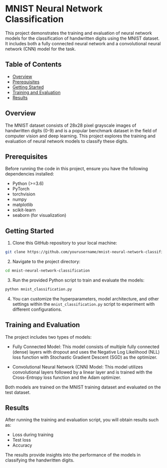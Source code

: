 # MNIST Neural Network Classification

This project demonstrates the training and evaluation of neural network models for the classification of handwritten digits using the MNIST dataset. It includes both a fully connected neural network and a convolutional neural network (CNN) model for the task.

## Table of Contents

- [Overview](#overview)
- [Prerequisites](#prerequisites)
- [Getting Started](#getting-started)
- [Training and Evaluation](#training-and-evaluation)
- [Results](#results)

## Overview

The MNIST dataset consists of 28x28 pixel grayscale images of handwritten digits (0-9) and is a popular benchmark dataset in the field of computer vision and deep learning. This project explores the training and evaluation of neural network models to classify these digits.

## Prerequisites

Before running the code in this project, ensure you have the following dependencies installed:

- Python (>=3.6)
- PyTorch
- torchvision
- numpy
- matplotlib
- scikit-learn
- seaborn (for visualization)


## Getting Started

1. Clone this GitHub repository to your local machine:

```bash
git clone https://github.com/yourusername/mnist-neural-network-classification.git
```

2. Navigate to the project directory:

```bash
cd mnist-neural-network-classification
```

3. Run the provided Python script to train and evaluate the models:

```bash
python mnist_classification.py
```

4. You can customize the hyperparameters, model architecture, and other settings within the `mnist_classification.py` script to experiment with different configurations.

## Training and Evaluation

The project includes two types of models:

- Fully Connected Model: This model consists of multiple fully connected (dense) layers with dropout and uses the Negative Log Likelihood (NLL) loss function with Stochastic Gradient Descent (SGD) as the optimizer.

- Convolutional Neural Network (CNN) Model: This model utilizes convolutional layers followed by a linear layer and is trained with the Cross-Entropy loss function and the Adam optimizer.

Both models are trained on the MNIST training dataset and evaluated on the test dataset.

## Results

After running the training and evaluation script, you will obtain results such as:

- Loss during training
- Test loss
- Accuracy

The results provide insights into the performance of the models in classifying the handwritten digits.
